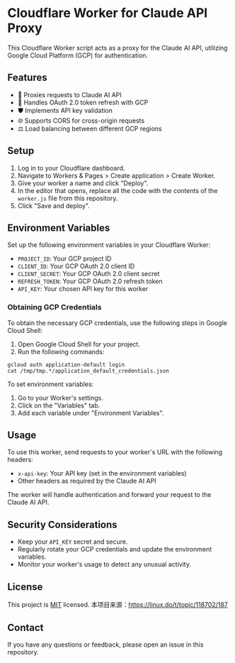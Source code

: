 # Cloudflare Worker for Claude API Proxy

This Cloudflare Worker script acts as a proxy for the Claude AI API, utilizing Google Cloud Platform (GCP) for authentication.

## Features

- 🔄 Proxies requests to Claude AI API
- 🔑 Handles OAuth 2.0 token refresh with GCP
- 🛡️ Implements API key validation
- 🌐 Supports CORS for cross-origin requests
- ⚖️ Load balancing between different GCP regions

## Setup

1. Log in to your Cloudflare dashboard.
2. Navigate to Workers & Pages > Create application > Create Worker.
3. Give your worker a name and click "Deploy".
4. In the editor that opens, replace all the code with the contents of the `worker.js` file from this repository.
5. Click "Save and deploy".

## Environment Variables

Set up the following environment variables in your Cloudflare Worker:

- `PROJECT_ID`: Your GCP project ID
- `CLIENT_ID`: Your GCP OAuth 2.0 client ID
- `CLIENT_SECRET`: Your GCP OAuth 2.0 client secret
- `REFRESH_TOKEN`: Your GCP OAuth 2.0 refresh token
- `API_KEY`: Your chosen API key for this worker

### Obtaining GCP Credentials

To obtain the necessary GCP credentials, use the following steps in Google Cloud Shell:

1. Open Google Cloud Shell for your project.
2. Run the following commands:
```
gcloud auth application-default login
cat /tmp/tmp.*/application_default_credentials.json
```

To set environment variables:

1. Go to your Worker's settings.
2. Click on the "Variables" tab.
3. Add each variable under "Environment Variables".

## Usage

To use this worker, send requests to your worker's URL with the following headers:

- `x-api-key`: Your API key (set in the environment variables)
- Other headers as required by the Claude AI API

The worker will handle authentication and forward your request to the Claude AI API.

## Security Considerations

- Keep your `API_KEY` secret and secure.
- Regularly rotate your GCP credentials and update the environment variables.
- Monitor your worker's usage to detect any unusual activity.

## License

This project is [MIT](https://choosealicense.com/licenses/mit/) licensed.
本项目来源：https://linux.do/t/topic/118702/187

## Contact

If you have any questions or feedback, please open an issue in this repository.
